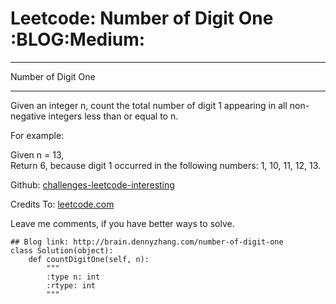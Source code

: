 # Leetcode: Number of Digit One     :BLOG:Medium:


---

Number of Digit One  

---

Given an integer n, count the total number of digit 1 appearing in all non-negative integers less than or equal to n.  

For example:  

Given n = 13,  
Return 6, because digit 1 occurred in the following numbers: 1, 10, 11, 12, 13.  

Github: [challenges-leetcode-interesting](https://github.com/DennyZhang/challenges-leetcode-interesting/tree/master/number-of-digit-one)  

Credits To: [leetcode.com](https://leetcode.com/problems/number-of-digit-one/description/)  

Leave me comments, if you have better ways to solve.  

    ## Blog link: http://brain.dennyzhang.com/number-of-digit-one
    class Solution(object):
        def countDigitOne(self, n):
            """
            :type n: int
            :rtype: int
            """